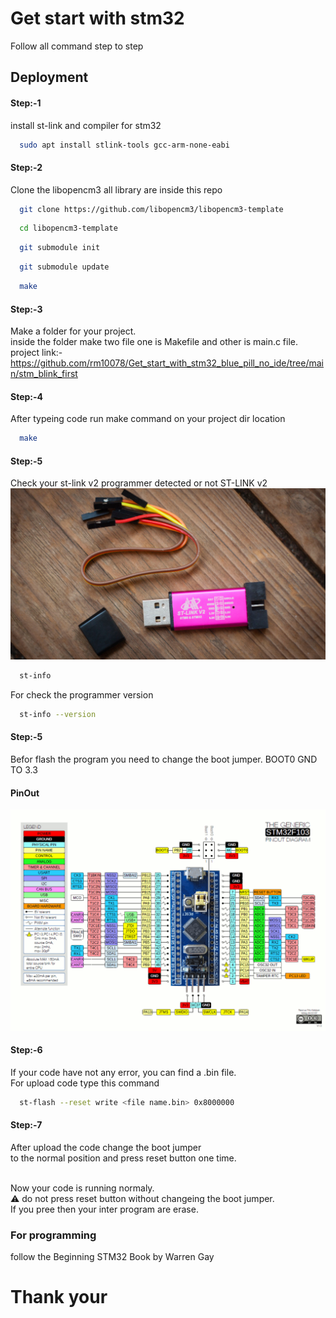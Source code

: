 
# Get start with stm32

Follow all command step to step



## Deployment

#### Step:-1
install st-link and compiler for stm32

```bash
  sudo apt install stlink-tools gcc-arm-none-eabi
```

#### Step:-2
Clone the libopencm3 all library are inside this repo

```bash
  git clone https://github.com/libopencm3/libopencm3-template
```
```bash
  cd libopencm3-template
```
```bash
  git submodule init
```
```bash
  git submodule update
```
```bash
  make
```
#### Step:-3
Make a folder for your project.  <br> inside the folder make two file one is Makefile and other is main.c file.
</br> project link:- https://github.com/rm10078/Get_start_with_stm32_blue_pill_no_ide/tree/main/stm_blink_first

#### Step:-4
After typeing code run make command on your project dir location

```bash
  make
```

#### Step:-5
Check your st-link v2 programmer detected or not
ST-LINK v2
![App Screenshot](https://github.com/rm10078/Get_start_with_stm32_blue_pill_no_ide/blob/main/img/st-link.jpg?raw=true)

```bash
  st-info
```
For check the programmer version
```bash
  st-info --version
```

#### Step:-5
Befor flash the program you need to change the boot jumper. BOOT0 GND TO 3.3
#### PinOut
![App Screenshot](https://github.com/rm10078/Get_start_with_stm32_blue_pill_no_ide/blob/main/img/STM32F103C8T6-Blue-Pill-Pin-Layout.gif?raw=true)

#### Step:-6
If your code have not any error, you can find a .bin file.
</br> For upload code type this command

```bash
  st-flash --reset write <file name.bin> 0x8000000
```

#### Step:-7
After upload the code change the boot jumper <br> to the normal position and press reset button one time.

<br> Now your code is running normaly.
<br> ⚠ do not press reset button without changeing the boot jumper.
<br> If you pree then your inter program are erase. 

### For programming 
follow the Beginning STM32 Book by Warren Gay

# Thank your

